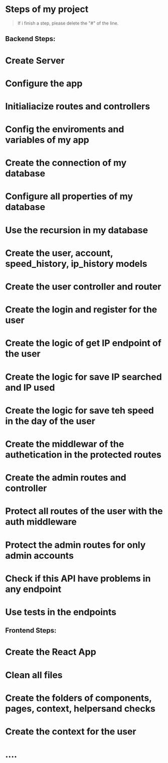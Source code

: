 # Steps of my project

> If i finish a step, please delete the "#" of the line.

## Backend Steps:

# Create Server

# Configure the app

# Initialiacize routes and controllers

# Config the enviroments and variables of my app

# Create the connection of my database

# Configure all properties of my database

# Use the recursion in my database

# Create the user, account, speed_history, ip_history models

# Create the user controller and router

# Create the login and register for the user

# Create the logic of get IP endpoint of the user

# Create the logic for save IP searched and IP used

# Create the logic for save teh speed in the day of the user

# Create the middlewar of the authetication in the protected routes

# Create the admin routes and controller

# Protect all routes of the user with the auth middleware

# Protect the admin routes for only admin accounts

# Check if this API have problems in any endpoint

# Use tests in the endpoints




## Frontend Steps:

# Create the React App

# Clean all files

# Create the folders of components, pages, context, helpersand checks

# Create the context for the user

# ....
